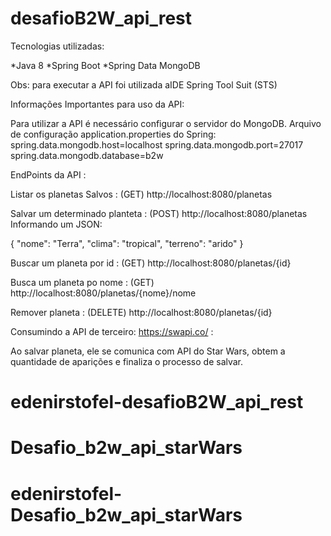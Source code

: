 # desafioB2W_api_rest
Tecnologias utilizadas:

*Java 8 *Spring Boot *Spring Data MongoDB

Obs: para executar a API foi utilizada aIDE Spring Tool Suit (STS)

Informações Importantes para uso da API:

Para utilizar a API é necessário configurar o servidor do MongoDB.
Arquivo de configuração application.properties do Spring: spring.data.mongodb.host=localhost spring.data.mongodb.port=27017 spring.data.mongodb.database=b2w

EndPoints da API :

Listar os planetas Salvos : (GET) http://localhost:8080/planetas

Salvar um determinado planteta : (POST) http://localhost:8080/planetas Informando um JSON:

{ "nome": "Terra", "clima": "tropical", "terreno": "arido" }

Buscar um planeta por id : (GET) http://localhost:8080/planetas/{id}

Busca um planeta po nome : (GET) http://localhost:8080/planetas/{nome}/nome

Remover planeta : (DELETE) http://localhost:8080/planetas/{id}

Consumindo a API de terceiro: https://swapi.co/ :

Ao salvar planeta, ele se comunica com API do Star Wars, obtem a quantidade de aparições e finaliza o processo de salvar.

# edenirstofel-desafioB2W_api_rest
# Desafio_b2w_api_starWars
# edenirstofel-Desafio_b2w_api_starWars
